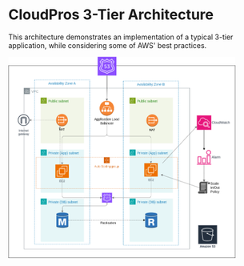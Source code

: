 # CloudPros 3-Tier Architecture

This architecture demonstrates an implementation of a typical 3-tier application, while considering some of AWS' best practices.

<p text-align=center>
<img src=./architecture.drawio.png width=90% >
</p>